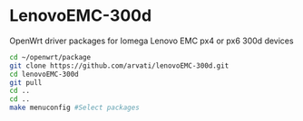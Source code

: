# LenovoEMC-300d
OpenWrt driver packages for Iomega Lenovo EMC px4 or px6 300d devices

```bash
cd ~/openwrt/package
git clone https://github.com/arvati/lenovoEMC-300d.git
cd lenovoEMC-300d
git pull
cd ..
cd ..
make menuconfig #Select packages
```